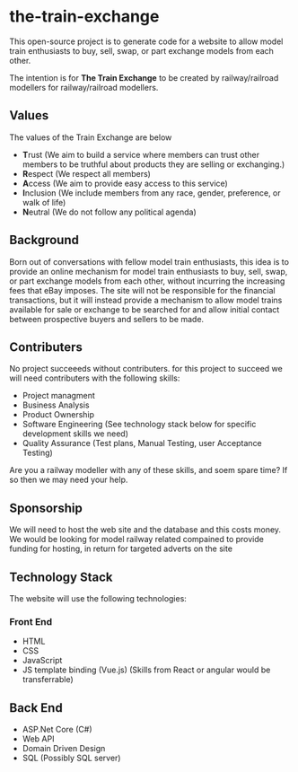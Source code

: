 # the-train-exchange
This open-source project is to generate code for a website to allow model train enthusiasts to buy, sell, swap, or part exchange models from each other. 

The intention is for **The Train Exchange** to be created by railway/railroad modellers for railway/railroad modellers.

## Values
The values of the Train Exchange are below

* **T**rust (We aim to build a service where members can trust other members to be truthful about products they are selling or exchanging.)
* **R**espect (We respect all members)
* **A**ccess (We aim to provide easy access to this service)
* **I**nclusion (We include members from any race, gender, preference, or walk of life)
* **N**eutral (We do not follow any political agenda)

## Background
Born out of conversations with fellow model train enthusiasts, this idea is to provide an online mechanism for model train enthusiasts to buy, sell, swap, or part exchange models from each other, without incurring the increasing fees that eBay imposes. The site will not be responsible for the financial transactions, but it will instead provide a mechanism to allow model trains available for sale or exchange to be searched for and allow initial contact between prospective buyers and sellers to be made.

## Contributers
No project succeeeds without contributers. for this project to succeed we will need contributers with the following skills:

* Project managment
* Business Analysis
* Product Ownership
* Software Engineering (See technology stack below for specific development skills we need)
* Quality Assurance (Test plans, Manual Testing, user Acceptance Testing)

Are you a railway modeller with any of these skills, and soem spare time? If so then we may need your help.

## Sponsorship
We will need to host the web site and the database and this costs money. We would be looking for model railway related compained to provide funding for hosting, in return for targeted adverts on the site

## Technology Stack
The website will use the following technologies:

### Front End

* HTML
* CSS
* JavaScript
* JS template binding (Vue.js) (Skills from React or angular would be transferrable)

## Back End

* ASP.Net Core (C#)
* Web API
* Domain Driven Design
* SQL (Possibly SQL server)
